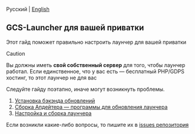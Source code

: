 Русский | [English](https://github.com/MegaSa1nt/GCS-Client/blob/new/tutorial/EN/INTRODUCTION.md)

## GCS-Launcher для вашей приватки
Этот гайд поможет правильно настроить лаунчер для вашей приватки
> [!CAUTION]  
> Вы должны иметь **свой собственный сервер** для того, чтобы лаунчер работал. Если единственное, что у вас есть — бесплатный PHP/GDPS хостинг, то этот лаунчер не для вас

Следуйте гайду поэтапно, иначе могут возникнуть проблемы.

1. [Установка бэкэнда обновлений](https://github.com/MegaSa1nt/GCS-Client/blob/new/tutorial/RU/SETUP-UPDATE-BACKEND.md)
2. [Сборка Апдейтера — программы для обновления лаунчера](https://github.com/MegaSa1nt/GCS-Client/blob/new/tutorial/RU/BUILD-UPDATER.md)
3. [Настройка и сборка лаунчера](https://github.com/MegaSa1nt/GCS-Client/blob/new/tutorial/RU/BUILD-LAUNCHER.md)

Если возникли какие-либо вопросы, то пишите их в [issues репозитория](https://github.com/MegaSa1nt/GCS-Launcher/issues)